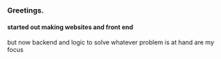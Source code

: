 ### Greetings.
#### started out making websites and front end
but now backend and logic to solve whatever problem is at hand are my focus
